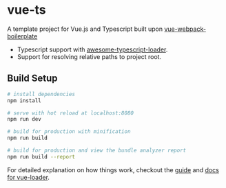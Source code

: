 # vue-ts

A template project for Vue.js and Typescript built upon [vue-webpack-boilerplate](https://github.com/vuejs-templates/webpack)

* Typescript support with [awesome-typescript-loader](https://github.com/s-panferov/awesome-typescript-loader).
* Support for resolving relative paths to project root.

## Build Setup

``` bash
# install dependencies
npm install

# serve with hot reload at localhost:8080
npm run dev

# build for production with minification
npm run build

# build for production and view the bundle analyzer report
npm run build --report
```

For detailed explanation on how things work, checkout the [guide](http://vuejs-templates.github.io/webpack/) and [docs for vue-loader](http://vuejs.github.io/vue-loader).
